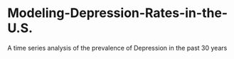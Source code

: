 # Modeling-Depression-Rates-in-the-U.S.
A time series analysis of the prevalence of Depression in the past 30 years
